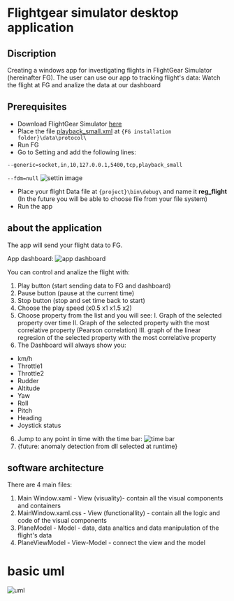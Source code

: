 # Flightgear simulator desktop application
## Discription
Creating a windows app for investigating flights in FlightGear Simulator (hereinafter FG). The user can use our app to tracking flight's data: 
Watch the flight at FG and analize the data at our dashboard
 
## Prerequisites
* Download FlightGear Simulator [here](http://home.flightgear.org/)
* Place the file [playback_small.xml](https://github.com/IsraelKarpel/FlightGearApp/blob/master/FlightGearApp/playback_small.xml) at `{FG installation folder}\data\protocol\`
* Run FG
* Go to Setting and add the following lines:

```--generic=socket,in,10,127.0.0.1,5400,tcp,playback_small```

```--fdm=null```
![settin image](https://github.com/IsraelKarpel/FlightGearApp/blob/master/flightgear%20setting.jpg)

* Place your flight Data file at `{project}\bin\debug\` and name it **reg_flight** (In the future you will be able to choose file from your file system)
* Run the app

## about the application
The app will send your flight data to FG.

App dashboard:
![app dashboard](https://github.com/IsraelKarpel/FlightGearApp/blob/master/flightgear%20dashboard2.jpg)

You can control and analize the flight with:
1. Play button (start sending data to FG and dashboard)
2. Pause button (pause at the current time)
3. Stop button (stop and set time back to start)
4. Choose the play speed (x0.5 x1 x1.5 x2)
5. Choose property from the list and you will see:
  I. Graph of the selected property over time
  II. Graph of the selected property with the most correlative property (Pearson correlation)
  III. graph of the linear regresion of the selected property with the most correlative property
5. The Dashboard will always show you:
  - km/h
  - Throttle1
  - Throttle2
  - Rudder
  - Altitude
  - Yaw
  - Roll
  - Pitch
  - Heading
  - Joystick status
6. Jump to any point in time with the time bar:
![time bar](https://github.com/IsraelKarpel/FlightGearApp/blob/master/flightgeat%20time%20bar.jpg)
7. {future: anomaly detection from dll selected at runtime}

## software architecture
There are 4 main files:
1. Main Window.xaml - View (visuality)- contain all the visual components and containers
2. MainWindow.xaml.css - View (functionallity) - contain all the logic and code of the visual components
3. PlaneModel - Model - data, data analtics and data manipulation of the flight's data
4. PlaneViewModel - View-Model - connect the view and the model

# basic uml
![uml](https://github.com/IsraelKarpel/FlightGearApp/blob/master/flightgear%20uml.jpg)
